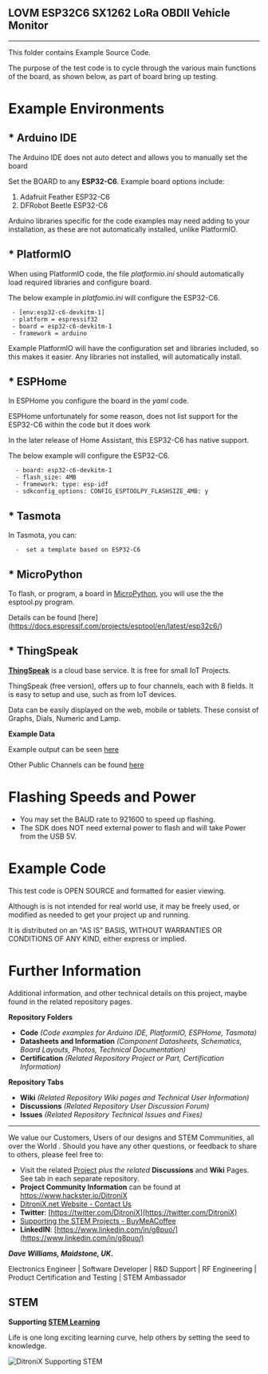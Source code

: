 ## LOVM ESP32C6 SX1262 LoRa OBDII Vehicle Monitor

------------

This folder contains Example Source Code.

  The purpose of the test code is to cycle through the various main functions of the board, as shown below, as part of board bring up testing.

# Example Environments

  

## * **Arduino IDE**

The Arduino IDE does not auto detect and allows you to manually set the board

Set the BOARD to any **ESP32-C6**.  Example board options include:
	 

 1. Adafruit Feather ESP32-C6
 2. DFRobot Beetle ESP32-C6

Arduino libraries specific for the code examples may need adding to your installation, as these are not automatically installed, unlike PlatformIO.

## * **PlatformIO**

When using PlatformIO code, the file *platformio.ini* should automatically load required libraries and configure board.   

The below example in *platfomio.ini* will configure the ESP32-C6.
 

	 - [env:esp32-c6-devkitm-1] 
	 - platform = espressif32 
	 - board = esp32-c6-devkitm-1 
	 - framework = arduino

Example PlatformIO will have the configuration set and libraries included, so this makes it easier.  Any libraries not installed, will automatically install.


## * **ESPHome**

In ESPHome you configure the board in the *yaml* code.

ESPHome unfortunately for some reason, does not list support for the ESP32-C6 within the code but it does work

In the later release of Home Assistant, this ESP32-C6 has native support.

The below example will configure the ESP32-C6.

	  - board: esp32-c6-devkitm-1
	  - flash_size: 4MB
	  - framework: type: esp-idf
	  - sdkconfig_options: CONFIG_ESPTOOLPY_FLASHSIZE_4MB: y


## * **Tasmota**

In Tasmota, you can:

	  -  set a template based on ESP32-C6

## * **MicroPython**

To flash, or program, a board in [MicroPython](https://micropython.org/download/ESP32_GENERIC_C6/), you will use the the esptool.py program. 

Details can be found [here] (https://docs.espressif.com/projects/esptool/en/latest/esp32c6/)


## * **ThingSpeak**
[**ThingSpeak**](https://thingspeak.mathworks.com/) is a cloud base service.  It is free for small IoT Projects.

ThingSpeak (free version), offers up to four channels, each with 8 fields.   It is easy to setup and use, such as from IoT devices.

Data can be easily displayed on the web, mobile or tablets.  These consist of Graphs, Dials, Numeric and Lamp.

**Example Data**

Example output can be seen [here](https://thingspeak.mathworks.com/channels/2943970) 

Other Public Channels can be found [here](https://thingspeak.mathworks.com/channels/public)

# Flashing Speeds and Power

  
  - You may set the BAUD rate to 921600 to speed up flashing.
  - The SDK does NOT need external power to flash and will take Power from the USB 5V.
  

# Example Code

This test code is OPEN SOURCE and formatted for easier viewing.  

Although is is not intended for real world use, it may be freely used, or modified as needed to get your project up and running.

It is distributed on an "AS IS" BASIS, WITHOUT WARRANTIES OR CONDITIONS OF ANY KIND, either express or implied.

# **Further Information**

Additional information, and other technical details on this project, maybe found in the related repository pages.

**Repository Folders**

 - **Code** *(Code examples for Arduino  IDE, PlatformIO, ESPHome, Tasmota)*
 -  **Datasheets and Information** *(Component Datasheets, Schematics, Board Layouts, Photos, Technical Documentation)*
 - **Certification** *(Related Repository Project or Part, Certification Information)*

**Repository Tabs**

 - **Wiki** *(Related Repository Wiki pages and Technical User Information)*
 - **Discussions** *(Related Repository User Discussion Forum)*
 - **Issues** *(Related Repository Technical Issues and Fixes)*

***

We value our Customers, Users of our designs and STEM Communities, all over the World . Should you have any other questions, or feedback to share to others, please feel free to:

* Visit the related [Project](https://github.com/DitroniX?tab=repositories) *plus the related* **Discussions** and **Wiki** Pages.  See tab in each separate repository.
* **Project Community Information** can be found at https://www.hackster.io/DitroniX
* [DitroniX.net Website - Contact Us](https://ditronix.net/contact/)
* **Twitter**: [https://twitter.com/DitroniX](https://twitter.com/DitroniX)
* [Supporting the STEM Projects - BuyMeACoffee](https://www.buymeacoffee.com/DitroniX)
*  **LinkedIN**: [https://www.linkedin.com/in/g8puo/](https://www.linkedin.com/in/g8puo/)

***Dave Williams, Maidstone, UK.***

Electronics Engineer | Software Developer | R&D Support | RF Engineering | Product Certification and Testing | STEM Ambassador

## STEM

**Supporting [STEM Learning](https://www.stem.org.uk/)**

Life is one long exciting learning curve, help others by setting the seed to knowledge.

![DitroniX Supporting STEM](https://hackster.imgix.net/uploads/attachments/1606838/stem_ambassador_-_100_volunteer_badge_edxfxlrfbc1_bjdqharfoe1_xbqi2KUcri.png?auto=compress%2Cformat&w=540&fit=max)

